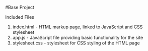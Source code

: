 #Base Project

Included Files
1. index.html - HTML markup page, linked to JavaScript and CSS stylesheet
2. app.js - JavaScript file providing basic functionality for the site
3. stylesheet.css - stylesheet for CSS styling of the HTML page
